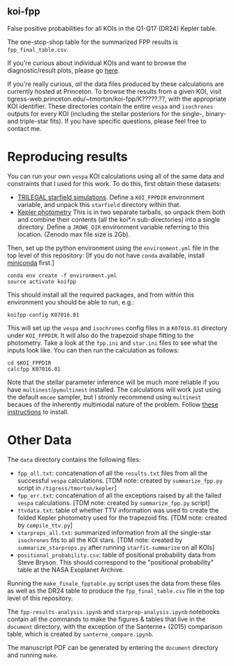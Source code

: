 ## koi-fpp
False positive probabilities for all KOIs in the Q1-Q17 (DR24) Kepler table.

The one-stop-shop table for the summarized FPP results is `fpp_final_table.csv`.

If you're curious about individual KOIs and want to browse the diagnostic/result
plots, please go [here](phn14.astro.princeton.edu/koi-fpp).

If you're really curious, *all* the data files produced by these
 calculations are currently hosted at Princeton.  To browse the
 results from a given KOI, visit
 tigress-web.princeton.edu/~tmorton/koi-fpp/K?????.??, with the
 appropriate KOI identifier.  These directories contain the entire
 `vespa` and `isochrones` outputs for every KOI (including the stellar
 posteriors for the single-, binary- and triple-star fits).  If you
 have specific questions, please feel free to contact me.

# Reproducing results

You can run your own `vespa` KOI calculations using all of the same
data and constraints that I used for this work.  To do this, first obtain
these datasets:

* [TRILEGAL starfield simulations](https://zenodo.org/deposit/108768/).  Define a `KOI_FPPDIR` environment variable, and unpack this `starfield` directory within that.
* [Kepler photometry]()  This is in two separate tarballs, so unpack them both and combine their contents (all the koi*.n sub-directories) into a single directory.  Define a `JROWE_DIR` environment variable referring to this location.  (Zenodo max file size is 2Gb).

Then, set up the python environment using the `environment.yml` file in the top
level of this repository:  [If you do not have `conda` available, install [miniconda](http://conda.pydata.org/docs/install/quick.html) first.] 

    conda env create -f environment.yml
    source activate koifpp

This should install all the required packages, and from within this environment you should be able to run, e.g.:

    koifpp-config K07016.01

This will set up the `vespa` and `isochrones` config files in a
`K07016.01` directory under `KOI_FPPDIR`.  It will also do the
trapezoid shape fitting to the photometry.  Take a look at the
`fpp.ini` and `star.ini` files to see what the inputs look like.  You
can then run the calculation as follows:

    cd $KOI_FPPDIR
    calcfpp K07016.01

Note that the stellar parameter inference will be much more reliable
if you have `multinest`/`pymultinest` installed.  The calculations
will work just using the default `emcee` sampler, but I stronly
recommend using `multinest` becaues of the inherently multimodal
nature of the problem.  Follow [these instructions](http://astrobetter.com/wiki/MultiNest+Installation+Notes) to install.

# Other Data

The `data` directory contains the following files:

* `fpp_all.txt`: concatenation of all the `results.txt` files from
all the successful `vespa` calculations. [TDM note: created by 
`summarize_fpp.py` script in `/tigress/tmorton/kepler`]
* `fpp_err.txt`: concatenation of all the exceptions raised by all
the failed `vespa` calculations. [TDM note: created by 
`summarize_fpp.py` script]
* `ttvdata.txt`: table of whether TTV information was used
to create the folded Kepler photometry used for the trapezoid fits.
[TDM note: created by `compile_ttv.py`]
* `starprops_all.txt`: summarized information from all the single-star
`isochrones` fits to all the KOI stars. [TDM note: created by `summarize_starprops.py`
after running `starfit-summarize` on all KOIs]
* `positional_probability.csv`: table of positional probability
data from Steve Bryson.  This should correspond to the "positional
probability" table at the NASA Exoplanet Archive.

Running the `make_finale_fpptable.py` script uses the data from these files
as well as the DR24 table to produce the `fpp_final_table.csv` file in the top
level of this repository.

The `fpp-results-analysis.ipynb` and `starprop-analysis.ipynb` notebooks
contain all the commands to make the figures & tables that live in
the `document` directory, with the exception of the Santerne+ (2015)
comparison table, which is created by `santerne_compare.ipynb`.

The manuscript PDF can be generated by entering the `document` directory
and running `make`.

